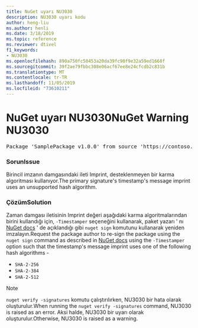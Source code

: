 ```yaml
---
title: NuGet uyarı NU3030
description: NU3030 uyarı kodu
author: heng-liu
ms.author: henli
ms.date: 3/18/2019
ms.topic: reference
ms.reviewer: dtivel
f1_keywords:
- NU3030
ms.openlocfilehash: 890a750fc50453a20da39fc90f9e32a59ed1668f
ms.sourcegitcommit: 39f2ae79fbbc308e06acf67ee8e24cfcdb2c831b
ms.translationtype: MT
ms.contentlocale: tr-TR
ms.lasthandoff: 11/05/2019
ms.locfileid: "73610211"
---
```

# <a name="nuget-warning-nu3030"></a><span data-ttu-id="e5197-103">NuGet uyarı NU3030</span><span class="sxs-lookup"><span data-stu-id="e5197-103">NuGet Warning NU3030</span></span>

<pre>Package 'SamplePackage v1.0.0' from source 'https://contoso.com/index.json': The primary signature's timestamp's message imprint uses an unsupported hash algorithm.</pre>

### <a name="issue"></a><span data-ttu-id="e5197-104">Sorun</span><span class="sxs-lookup"><span data-stu-id="e5197-104">Issue</span></span>

<span data-ttu-id="e5197-105">Birincil imzanın damgasındaki ileti Imprint, desteklenmeyen bir karma algoritması kullanıyor.</span><span class="sxs-lookup"><span data-stu-id="e5197-105">The primary signature's timestamp's message imprint uses an unsupported hash algorithm.</span></span>  


### <a name="solution"></a><span data-ttu-id="e5197-106">Çözüm</span><span class="sxs-lookup"><span data-stu-id="e5197-106">Solution</span></span>

<span data-ttu-id="e5197-107">Zaman damgası iletisinin Imprint değeri aşağıdaki karma algoritmalarından birini kullandığı için, `-Timestamper` seçeneğini kullanarak, paket yazarı ' nı [NuGet docs](https://docs.microsoft.com/nuget/create-packages/sign-a-package) ' de açıklandığı gibi `nuget sign` komutunu kullanarak yeniden imzalayın.</span><span class="sxs-lookup"><span data-stu-id="e5197-107">Request the package author to re-sign the package using the `nuget sign` command as described in [NuGet docs](https://docs.microsoft.com/nuget/create-packages/sign-a-package) using the `-Timestamper` option such that the timestamp's message imprint uses one of the following hash algorithms -</span></span>
* `SHA-2-256`
* `SHA-2-384`
* `SHA-2-512`


> [!Note]
> <span data-ttu-id="e5197-108">`nuget verify -signatures` komutu çalıştırılırken, NU3030 bir hata olarak oluşturulur.</span><span class="sxs-lookup"><span data-stu-id="e5197-108">When running the `nuget verify -signatures` command, NU3030 is raised as an error.</span></span> <span data-ttu-id="e5197-109">Aksi halde, NU3030 bir uyarı olarak oluşturulur.</span><span class="sxs-lookup"><span data-stu-id="e5197-109">Otherwise, NU3030 is raised as a warning.</span></span>